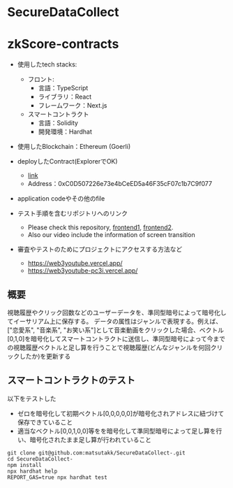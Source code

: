 # SecureDataCollect


# zkScore-contracts

- 使用したtech stacks: 
  - フロント:
    - 言語：TypeScript
    - ライブラリ：React
    - フレームワーク：Next.js
  - スマートコントラクト
    - 言語：Solidity
    - 開発環境：Hardhat

- 使用したBlockchain：Ethereum (Goerli)
- deployしたContract(ExplorerでOK)
  - [link](https://goerli.etherscan.io/address/0xC0D507226e73e4bCeED5a46F35cF07c1b7C9f077)
  - Address：0xC0D507226e73e4bCeED5a46F35cF07c1b7C9f077
- application codeやその他のfile
- テスト手順を含むリポジトリへのリンク
  - Please check this repository, [frontend1](https://github.com/matsutakk/web3youtube), [frontend2](https://github.com/matsutakk/web3twitter). 
  - Also our video include the information of screen transition

- 審査やテストのためにプロジェクトにアクセスする方法など
  - https://web3youtube.vercel.app/
  - https://web3youtube-pc3i.vercel.app/
  

## 概要
視聴履歴やクリック回数などのユーザーデータを、準同型暗号によって暗号化してイーサリアム上に保存する。
データの属性はジャンルで表現する。例えば、["恋愛系", "音楽系", "お笑い系"]として音楽動画をクリックした場合、ベクトル[0,1,0]を暗号化してスマートコントラクトに送信し、準同型暗号によって今までの視聴履歴ベクトルと足し算を行うことで視聴履歴(どんなジャンルを何回クリックしたか)を更新する

## スマートコントラクトのテスト

以下をテストした
- ゼロを暗号化して初期ベクトル[0,0,0,0,0]が暗号化されアドレスに紐づけて保存できていること
- 適当なベクトル[0,0,1,0,0]等をを暗号化して準同型暗号によって足し算を行い、暗号化されたまま足し算が行われていること

```shell
git clone git@github.com:matsutakk/SecureDataCollect-.git
cd SecureDataCollect-
npm install
npx hardhat help
REPORT_GAS=true npx hardhat test
```
